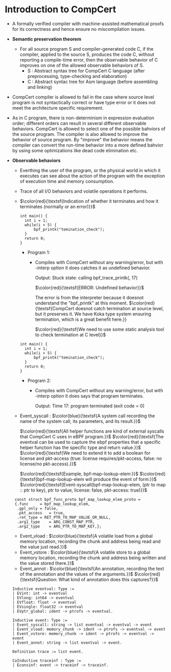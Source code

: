 # Introduction to CompCert

- A formally verified compiler with machine-assisted mathematical proofs for its correctness and hence ensure no miscompilation issues. 
- **Semantic preservation theorem**
  - For all source program S and compiler-generated code C, 
    if the compiler, applied to the source S, produces the code C,
    without reporting a compile-time error,
    then the observable behavior of C improves on one of the allowed observable behaviors of S. 
    - S : Abstract syntax tree for CompCert C language (after preprocessing, type-checking 
          and elaboration)
    - C : Abstract syntac tree for Asm language (before assembling and linking) 
- CompCert compiler is allowed to fail in the case where source level program is not syntactically correct or have type error or it does not meet the architecture specific requirement. 
- As in C program, there is non-determinism in expression evaluation order; different orders can result in several different observable behaviors. CompCert is allowed to select one of the possible bahviors of the source program. The compiler is also allowed to improve the behavior of source program. By "improve" the behavior means the compiler can convert the run-time behavior into a more defined bahvior by using some optimizations like dead code elimination etc. 
- **Observable behaviors**
    - Everthing the user of the program, or the physical world in which it executes can see about the action of the program with the exception of execution time and memory consumption.
    - Trace of all I/O behaviors and volatile operations it performs. 
    - $\color{red}{\textsf{Indication of whether it terminates and how it terminates (normally or an error)}}$ 
      ```
      int main() {
        int i = 1;
        while(i < 5) {
            bpf_printk("temination_check");
        }
        return 0;
      }

      ```
      - Program 1: 
        - Compiles with CompCert without any warning/error, but with -interp option it does catches 
          it as undefined behavior.

          Output: Stuck state: calling bpf_trace_printk(<ptr>, 17)

          $\color{red}{\textsf{ERROR: Undefined behavior}}$

          The error is from the interpreter because it doesnot understand the "bpf_printk" at this moment. 
          $\color{red}{\textsf{CompCert doesnot catch termination at source level, but it preserves it. We have Koka type system ensuring termination, which is a great benefit here.}}

          $\color{red}{\textsf{We need to use some static analysis tool to check termination at C level}}$
      ```
      int main() {
        int i = 1;
        while(i > 5) {
            bpf_printk("temination_check");
        }
        return 0;
      }

      ```
      - Program 2: 
        - Compiles with CompCert without any warning/error, but with -interp option it does says 
          that program terminates.

          Output: Time 17: program terminated (exit code = 0)
    - Event_syscall : $\color{blue}{\textsf{A system call recording the name of the system call, its parameters, and its result.}}$
    
        $\color{red}{\textsf{All helper functions are kind of external syscalls that CompCert C uses in eBPF program.}}$ 
        $\color{red}{\textsf{The eventval can be used to capture the ebpf properties that a specific helper function has the specific type and return value.}}$ 
        $\color{red}{\textsf{We need to extend it to add a boolean for license and pkt-access (true: license requires/pkt-access, false: no license/no pkt-access).}}$ 
    
        $\color{red}{\textsf{Example, bpf-map-lookup-elem:}}$
        $\color{red}{\textsf{bpf-map-lookup-elem will produce the event of form:}}$
        $\color{red}{\textsf{Event-syscall(bpf-map-lookup-elem, (ptr to map :: ptr to key), ptr to value, license: false, pkt-access: true)}}$
    ```
     const struct bpf_func_proto bpf_map_lookup_elem_proto = 
     {.func		= bpf_map_lookup_elem,
	  .gpl_only	= false,
	  .pkt_access	= true,
	  .ret_type	= RET_PTR_TO_MAP_VALUE_OR_NULL,
	  .arg1_type	= ARG_CONST_MAP_PTR,
	  .arg2_type	= ARG_PTR_TO_MAP_KEY,};
    ```
    - Event_vload : $\color{blue}{\textsf{A volatile load from a global memory location, recording the chunk and address being read and the value just read.}}$
    - Event_vstore : $\color{blue}{\textsf{A volatile store to a global memory location, recording the chunk and address being written and the value stored there.}}$
    - Event_annot : $\color{blue}{\textsf{An annotation, recording the text of the annotation and the values
      of the arguments.}}$ $\color{red}{\textsf{Question: What kind of annotation does this captures?}}$

    ```
    Inductive eventval: Type :=
    | EVint: int -> eventval
    | EVlong: int64 -> eventval
    | EVfloat: float -> eventval
    | EVsingle: float32 -> eventval
    | EVptr_global: ident -> ptrofs -> eventval.

    Inductive event: Type :=
    | Event_syscall: string -> list eventval -> eventval -> event
    | Event_vload: memory_chunk -> ident -> ptrofs -> eventval -> event
    | Event_vstore: memory_chunk -> ident -> ptrofs -> eventval -> event
    | Event_annot: string -> list eventval -> event.

    Definition trace := list event.

    CoInductive traceinf : Type :=
    | Econsinf: event -> traceinf -> traceinf.

    ```